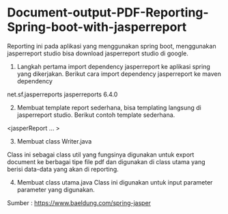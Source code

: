 # Document-output-PDF-Reporting-Spring-boot-with-jasperreport

Reporting ini pada aplikasi yang menggunakan spring boot, menggunakan jasperreport studio bisa download jasperreport studio di google.

1. Langkah pertama import dependency jasperreport ke aplikasi spring yang dikerjakan. Berikut cara import dependency jasperreport ke maven dependency

 <dependency>
    <groupId>net.sf.jasperreports</groupId>
    <artifactId>jasperreports</artifactId>
    <version>6.4.0</version>
 </dependency>

2. Membuat template report sederhana, bisa templating langsung di jasperreport studio. Berikut contoh template sederhana.
  
  <jasperReport ... >
    <field name="FIRST_NAME" class="java.lang.String"/>
    <field name="LAST_NAME" class="java.lang.String"/>
    <field name="SALARY" class="java.lang.Double"/>
    <field name="ID" class="java.lang.Integer"/>
    <detail>
        <band height="51" splitType="Stretch">
            <textField>
                <reportElement x="0" y="0" width="100" height="20"/>
                <textElement/>
                <textFieldExpression class="java.lang.String">
                  <![CDATA[$F{FIRST_NAME}]]></textFieldExpression>
            </textField>
            <textField>
                <reportElement x="100" y="0" width="100" height="20"/>
                <textElement/>
                <textFieldExpression class="java.lang.String">
                  <![CDATA[$F{LAST_NAME}]]></textFieldExpression>
            </textField>
            <textField>
                <reportElement x="200" y="0" width="100" height="20"/>
                <textElement/>
                <textFieldExpression class="java.lang.String">
                  <![CDATA[$F{SALARY}]]></textFieldExpression>
            </textField>
        </band>
    </detail>
</jasperReport>

3. Membuat class Writer.java

Class ini sebagai class util yang fungsinya digunakan untuk export document ke berbagai tipe file pdf dan digunakan di class utama yang berisi data-data yang akan di reporting.

4. Membuat class utama.java
Class ini digunakan untuk input parameter parameter yang digunakan.

Sumber : https://www.baeldung.com/spring-jasper
